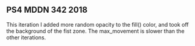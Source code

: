 ## PS4 MDDN 342 2018

This iteration I added more random opacity to the fill() color, and took off the background of the fist zone. The max_movement is slower than the other iterations.